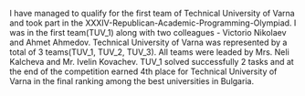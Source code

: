 I have managed to qualify for the first team of Technical University of Varna
and took part in the XXXIV-Republican-Academic-Programming-Olympiad.
I was in the first team(TUV_1) along with two colleagues - Victorio Nikolaev and Ahmet Ahmedov.
Technical University of Varna was represented by a total of 3 teams(TUV_1, TUV_2, TUV_3).
All teams were leaded by Mrs. Neli Kalcheva and Mr. Ivelin Kovachev.
TUV_1 solved successfully 2 tasks and at the end of the competition earned
4th place for Technical University of Varna in the final ranking among the best universities in Bulgaria.
